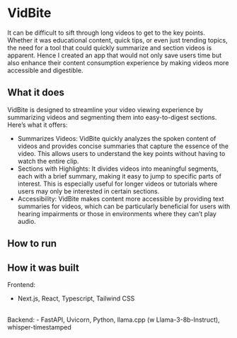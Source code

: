 # VidBite
It can be difficult to sift through long videos to get to the key points. 
Whether it was educational content, quick tips, or even just trending topics, the need for a tool that could quickly summarize and section videos is apparent. 
Hence I created an app that would not only save users time but also enhance their content consumption experience by making videos more accessible and digestible.

## What it does
VidBite is designed to streamline your video viewing experience by summarizing videos and segmenting them into easy-to-digest sections. 
Here’s what it offers: 
- Summarizes Videos: VidBite quickly analyzes the spoken content of videos and provides concise summaries that capture the essence of the video. This allows users to understand the key points without having to watch the entire clip.
- Sections with Highlights: It divides videos into meaningful segments, each with a brief summary, making it easy to jump to specific parts of interest. This is especially useful for longer videos or tutorials where users may only be interested in certain sections.
- Accessibility: VidBite makes content more accessible by providing text summaries for videos, which can be particularly beneficial for users with hearing impairments or those in environments where they can’t play audio.

## How to run

## How it was built
Frontend:
- Next.js, React, Typescript, Tailwind CSS
<br>
Backend:
- FastAPI, Uvicorn, Python, llama.cpp (w Llama-3-8b-Instruct), whisper-timestamped 
